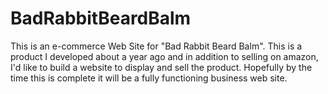# BadRabbitBeardBalm

This is an e-commerce Web Site for "Bad Rabbit Beard Balm". This is a product I developed about a year ago and in addition to selling on amazon,
I'd like to build a website to display and sell the product. Hopefully by the time this is complete it will be a fully functioning business web site.
